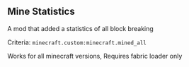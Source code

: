 ## Mine Statistics

A mod that added a statistics of all block breaking

Criteria: `minecraft.custom:minecraft.mined_all`

Works for all minecraft versions, Requires fabric loader only

